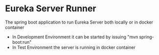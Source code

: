 Eureka Server Runner
====================
The spring boot application to run Eureka Server both locally or in docker container

* In Development Environment it can be started by issuing "mvn spring-boot:run"
* In Test Environment the server is running in docker container
